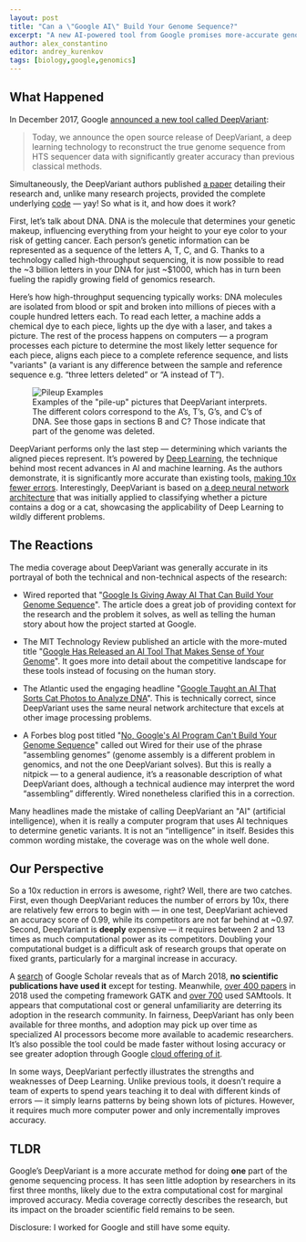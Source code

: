 ```yaml
---
layout: post
title: "Can a \"Google AI\" Build Your Genome Sequence?"
excerpt: "A new AI-powered tool from Google promises more-accurate genome sequences, but its impact on genomics research remains to be seen"
author: alex_constantino
editor: andrey_kurenkov
tags: [biology,google,genomics]
---
```


## What Happened

In December 2017, Google [announced a new tool called DeepVariant](https://research.googleblog.com/2017/12/deepvariant-highly-accurate-genomes.html):

> Today, we announce the open source release of DeepVariant, a deep learning technology to reconstruct the true genome sequence from HTS sequencer data with significantly greater accuracy than previous classical methods.

Simultaneously, the DeepVariant authors published [a paper](https://www.biorxiv.org/content/biorxiv/early/2018/03/20/092890.full.pdf) detailing their research and, unlike many research projects, provided the complete underlying [code](https://github.com/google/deepvariant) — yay! So what is it, and how does it work?

First, let’s talk about DNA. DNA is the molecule that determines your genetic makeup, influencing everything from your height to your eye color to your risk of getting cancer. Each person’s genetic information can be represented as a sequence of the letters A, T, C, and G. Thanks to a technology called high-throughput sequencing, it is now possible to read the ~3 billion letters in your DNA for just ~$1000, which has in turn been fueling the rapidly growing field of genomics research.

Here’s how high-throughput sequencing typically works: DNA molecules are isolated from blood or spit and broken into millions of pieces with a couple hundred letters each. To read each letter, a machine adds a chemical dye to each piece, lights up the dye with a laser, and takes a picture. The rest of the process happens on computers — a program processes each picture to determine the most likely letter sequence for each piece, aligns each piece to a complete reference sequence, and lists "variants" (a variant is any difference between the sample and reference sequence e.g. “three letters deleted” or “A instead of T”).

<figure>
	<img src="{{site.url}}/content/news/images/google-deepvariant/image_0.png" alt="Pileup Examples">
	<figcaption>
Examples of the "pile-up" pictures that DeepVariant interprets. The different colors correspond to the A’s, T’s, G’s, and C’s of DNA. See those gaps in sections B and C? Those indicate that part of the genome was deleted.
	</figcaption>
</figure>

DeepVariant performs only the last step — determining which variants the aligned pieces represent. It’s powered by [Deep Learning](http://theai.wiki/Deep%20Learning), the technique behind most recent advances in AI and machine learning. As the authors demonstrate, it is significantly more accurate than existing tools, [making 10x fewer errors](https://blog.dnanexus.com/2017-12-05-evaluating-deepvariant-googles-machine-learning-variant-caller/). Interestingly, DeepVariant is based on [a deep neural network architecture](https://research.googleblog.com/2016/08/improving-inception-and-image.html) that was initially applied to classifying whether a picture contains a dog or a cat, showcasing the applicability of Deep Learning to wildly different problems.

## The Reactions

The media coverage about DeepVariant was generally accurate in its portrayal of both the technical and non-technical aspects of the research:

* Wired reported that "[Google Is Giving Away AI That Can Build Your Genome Sequence](https://www.wired.com/story/google-is-giving-away-ai-that-can-build-your-genome-sequence/)". The article does a great job of providing context for the research and the problem it solves, as well as telling the human story about how the project started at Google.

* The MIT Technology Review published an article with the more-muted title "[Google Has Released an AI Tool That Makes Sense of Your Genome](https://www.technologyreview.com/s/609647/google-has-released-an-ai-tool-that-makes-sense-of-your-genome/)". It goes more into detail about the competitive landscape for these tools instead of focusing on the human story.

* The Atlantic used the engaging headline "[Google Taught an AI That Sorts Cat Photos to Analyze DNA](https://www.theatlantic.com/science/archive/2017/12/google-deepvariant-dna/547634/)".  This is technically correct, since DeepVariant uses the same neural network architecture that excels at other image processing problems.

* A Forbes blog post titled "[No, Google's AI Program Can't Build Your Genome Sequence](https://www.forbes.com/sites/stevensalzberg/2017/12/11/no-googles-new-ai-cant-build-your-genome-sequence/#6a944cf05774)" called out Wired for their use of the phrase “assembling genomes” (genome assembly is a different problem in genomics, and not the one DeepVariant solves). But this is really a nitpick — to a general audience, it’s a reasonable description of what DeepVariant does, although a technical audience may interpret the word “assembling” differently. Wired nonetheless clarified this in a correction. 

Many headlines made the mistake of calling DeepVariant an "AI" (artificial intelligence), when it is really a computer program that uses AI techniques to determine genetic variants. It is not an “intelligence” in itself. Besides this common wording mistake, the coverage was on the whole well done.

## Our Perspective

So a 10x reduction in errors is awesome, right? Well, there are two catches. First, even though DeepVariant reduces the number of errors by 10x, there are relatively few errors to begin with — in one test, DeepVariant achieved an accuracy score of 0.99, while its competitors are not far behind at ~0.97. Second, DeepVariant is **deeply** expensive — it requires between 2 and 13 times as much computational power as its competitors. Doubling your computational budget is a difficult ask of research groups that operate on fixed grants, particularly for a marginal increase in accuracy.  

A [search](https://scholar.google.com/scholar?cites=17906459847542072356&as_sdt=5,39&sciodt=0,39&hl=en) of Google Scholar reveals that as of March 2018, **no scientific publications have used it** except for testing. Meanwhile, [over 400 papers](https://scholar.google.com/scholar?as_ylo=2018&hl=en&as_sdt=5,39&sciodt=0,39&cites=8846816360225209514&scipsc=) in 2018 used the competing framework GATK and [over 700](https://scholar.google.com/scholar?as_ylo=2018&hl=en&as_sdt=5,39&sciodt=0,39&cites=14180093680384888523&scipsc=) used SAMtools. It appears that computational cost or general unfamiliarity are deterring its adoption in the research community. In fairness, DeepVariant has only been available for three months, and adoption may pick up over time as specialized AI processors become more available to academic researchers. It’s also possible the tool could be made faster without losing accuracy or see greater adoption through Google [cloud offering of it](https://cloud.google.com/genomics/deepvariant).

In some ways, DeepVariant perfectly illustrates the strengths and weaknesses of Deep Learning. Unlike previous tools, it doesn’t require a team of experts to spend years teaching it to deal with different kinds of errors — it simply learns patterns by being shown lots of pictures. However, it requires much more computer power and only incrementally improves accuracy.

## TLDR

Google’s DeepVariant is a more accurate method for doing **one** part of the genome sequencing process. It has seen little adoption by researchers in its first three months, likely due to the extra computational cost for marginal improved accuracy. Media coverage correctly describes the research, but its impact on the broader scientific field remains to be seen.

Disclosure: I worked for Google and still have some equity.

